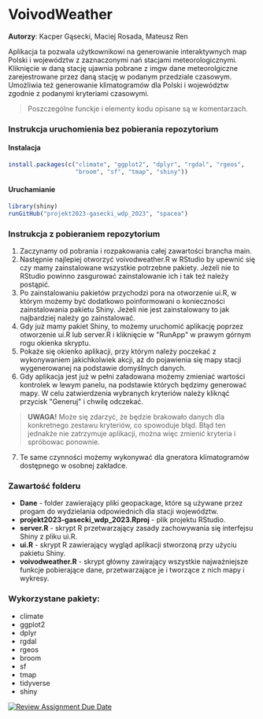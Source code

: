 # VoivodWeather

  **Autorzy**: Kacper Gąsecki, Maciej Rosada, Mateusz Ren

Aplikacja ta pozwala użytkownikowi na generowanie interaktywnych map Polski i województw z zaznaczonymi nań stacjami meteorologicznymi. Kliknięcie w daną stację ujawnia pobrane z imgw dane meteorolgiczne zarejestrowane przez daną stację w podanym przedziale czasowym. Umożliwia też generowanie klimatogramów dla Polski i województw zgodnie z podanymi kryteriami czasowymi.

 > Poszczególne funckje i elementy kodu opisane są w komentarzach.

### Instrukcja uruchomienia bez pobierania repozytorium

#### Instalacja

```r
install.packages(c("climate", "ggplot2", "dplyr", "rgdal", "rgeos", 
                   "broom", "sf", "tmap", "shiny"))
```

#### Uruchamianie

```r
library(shiny)
runGitHub("projekt2023-gasecki_wdp_2023", "spacea")
```


### Instrukcja z pobieraniem repozytorium
  1. Zaczynamy od pobrania i rozpakowania całej zawartości brancha main.
  2. Następnie najlepiej otworzyć voivodweather.R w RStudio by upewnić się czy mamy zainstalowane wszystkie potrzebne pakiety. Jeżeli nie to RStudio powinno zasgurować      zainstalowanie ich i tak też należy postąpić. 
  3. Po zainstalowaniu pakietów przychodzi pora na otworzenie ui.R, w którym możemy być dodatkowo poinformowani o konieczności zainstalowania pakietu Shiny. Jeżeli nie      jest zainstalowany to jak najbardziej należy go zainstalować.
  4. Gdy już mamy pakiet Shiny, to możemy uruchomić aplikację poprzez otworzenie ui.R lub server.R i kliknięcie w "RunApp" w prawym górnym rogu okienka skryptu.
  5. Pokaże się okienko aplikacji, przy którym należy poczekać z wykonywaniem jakichkolwiek akcji, aż do pojawienia się mapy stacji wygenerowanej na 
     podstawie domyślnych danych.
  6. Gdy aplikacja jest już w pełni załadowana możemy zmieniać wartości kontrolek w lewym panelu, na podstawie których będzimy generować mapy. W celu 
     zatwierdzenia wybranych kryteriów należy kliknąć przycisk "Generuj" i chwilę odczekać. 
  
   > **UWAGA!** Może się zdarzyć, że będzie brakowało danych dla konkretnego zestawu kryteriów, co spowoduje błąd. Błąd ten jednakże nie zatrzymuje aplikacji, można więc zmienić kryteria i spróbowac ponownie.
 
  7. Te same czynności możemy wykonywać dla gneratora klimatogramów dostępnego w osobnej zakładce.
  
### Zawartość folderu <br>
  * **Dane** - folder zawierający pliki geopackage, które są używane przez progam do wydzielania odpowiednich dla stacji województw. <br>
  * **projekt2023-gasecki_wdp_2023.Rproj** - plik projektu RStudio. <br>
  * **server.R** - skrypt R przetwarzający zasady zachowywania się interfejsu Shiny z pliku ui.R. <br>
  * **ui.R** - skrypt R zawierający wygląd aplikacji stworzoną przy użyciu pakietu Shiny. <br>
  * **voivodweather.R** - skrypt główny zawirający wszystkie najważniejsze funkcje pobierające dane, przetwarzające je i tworzące z nich mapy i wykresy. 
  
### Wykorzystane pakiety:
  * climate
  * ggplot2
  * dplyr
  * rgdal
  * rgeos
  * broom
  * sf
  * tmap
  * tidyverse
  * shiny
  
[![Review Assignment Due Date](https://classroom.github.com/assets/deadline-readme-button-8d59dc4de5201274e310e4c54b9627a8934c3b88527886e3b421487c677d23eb.svg)](https://classroom.github.com/a/tauthlex)

